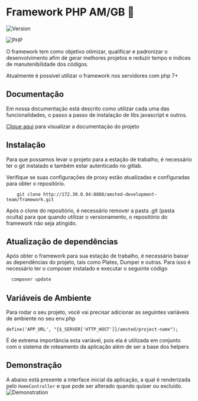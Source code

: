 
# Framework PHP AM/GB 🚀

![Version](https://img.shields.io/badge/Version-1.0.0-brightgreen)

![PHP](https://img.shields.io/badge/PHP-7.0%2B-blue)

O framework tem como objetivo otimizar, qualificar e padronizar o desenvolvimento 
afim de gerar melhores projetos e reduzir tempo e índices de manutenibilidade dos códigos.

Atualmente é possível utilizar o framework nos servidores com php 7+

## Documentação

Em nossa documentação está descrito como utilizar cada uma das funcionalidades, 
o passo a passo de instalação de libs javascript e outros.


[Clique aqui](https://link-da-documentação) para visualizar a documentação do projeto


## Instalação

Para que possamos levar o projeto para a estação de trabalho, é necessário ter o git instalado e também estar autenticado no gitlab.

Verifique se suas configurações de proxy estão atualizadas e configuradas para obter o repositório.

```git
    git clone http://172.30.0.94:8888/amsted-development-team/framework.git
```

Após o clone do repositório, é necessário remover a pasta .git (pasta oculta) 
para que quando utilizar o versionamento, o repositório do framework não seja atingido.
    
## Atualização de dependências

Após obter o framework para sua estação de trabalho, 
é necessário baixar as dependências do projeto, 
tais como Plates, Dumper e outras. 
Para isso é necessário ter o composer instalado e executar o seguinte código

```bash
  composer update
```


## Variáveis de Ambiente

Para rodar o seu projeto, você vai precisar adicionar as seguintes variáveis
 de ambiente no seu env.php

`define('APP_URL', "{$_SERVER['HTTP_HOST']}/amsted/project-name");`

É de extrema importância esta variável, pois ela é utilizada em conjunto com 
o sistema de roteamento da aplicação além de ser a base dos helpers

## Demonstração
A abaixo está presente a interface inicial da aplicação, a qual é renderizada pelo `HomeController` e que pode ser alterado quando quiser ou excluído.
![Demonstration](http://172.30.0.94/amsted/framework-documentation/assets/images/initial_1.png)
